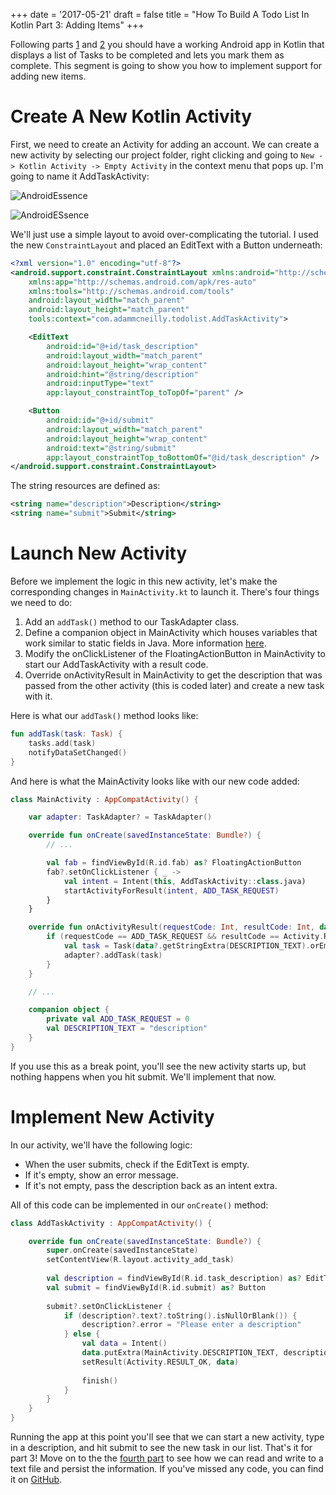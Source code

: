 +++
date = '2017-05-21'
draft = false
title = "How To Build A Todo List In Kotlin Part 3: Adding Items"
+++

Following parts [1](posts/how-to-build-a-todo-list-in-kotlin-part-1-new-project) and [2](posts/how-to-build-a-todo-list-in-kotlin-part-2-recyclerview) you should have a working Android app in Kotlin that displays a list of Tasks to be completed and lets you mark them as complete. This segment is going to show you how to implement support for adding new items.

<!--more-->

# Create A New Kotlin Activity

First, we need to create an Activity for adding an account. We can create a new activity by selecting our project folder, right clicking and going to `New -> Kotlin Activity -> Empty Activity` in the context menu that pops up. I'm going to name it AddTaskActivity:

![AndroidEssence](/images/kotlin/new-activity-1.png)

![AndroidESsence](/images/kotlin/new-activity-2.png)

We'll just use a simple layout to avoid over-complicating the tutorial. I used the new `ConstraintLayout` and placed an EditText with a Button underneath:

```xml
<?xml version="1.0" encoding="utf-8"?>
<android.support.constraint.ConstraintLayout xmlns:android="http://schemas.android.com/apk/res/android"
    xmlns:app="http://schemas.android.com/apk/res-auto"
    xmlns:tools="http://schemas.android.com/tools"
    android:layout_width="match_parent"
    android:layout_height="match_parent"
    tools:context="com.adammcneilly.todolist.AddTaskActivity">

    <EditText
        android:id="@+id/task_description"
        android:layout_width="match_parent"
        android:layout_height="wrap_content"
        android:hint="@string/description"
        android:inputType="text"
        app:layout_constraintTop_toTopOf="parent" />

    <Button
        android:id="@+id/submit"
        android:layout_width="match_parent"
        android:layout_height="wrap_content"
        android:text="@string/submit"
        app:layout_constraintTop_toBottomOf="@id/task_description" />
</android.support.constraint.ConstraintLayout>
```

The string resources are defined as:

```xml
<string name="description">Description</string>
<string name="submit">Submit</string>
```

# Launch New Activity

Before we implement the logic in this new activity, let's make the corresponding changes in `MainActivity.kt` to launch it. There's four things we need to do:

1. Add an `addTask()` method to our TaskAdapter class.
2. Define a companion object in MainActivity which houses variables that work similar to static fields in Java. More information [here](https://kotlinlang.org/docs/reference/object-declarations.html#companion-objects).
3. Modify the onClickListener of the FloatingActionButton in MainActivity to start our AddTaskActivity with a result code.
4. Override onActivityResult in MainActivity to get the description that was passed from the other activity (this is coded later) and create a new task with it.

Here is what our `addTask()` method looks like:

```kotlin
fun addTask(task: Task) {
    tasks.add(task)
    notifyDataSetChanged()
}
```

And here is what the MainActivity looks like with our new code added:

```kotlin
class MainActivity : AppCompatActivity() {

    var adapter: TaskAdapter? = TaskAdapter()

    override fun onCreate(savedInstanceState: Bundle?) {
        // ...

        val fab = findViewById(R.id.fab) as? FloatingActionButton
        fab?.setOnClickListener { _ ->
            val intent = Intent(this, AddTaskActivity::class.java)
            startActivityForResult(intent, ADD_TASK_REQUEST)
        }
    }

    override fun onActivityResult(requestCode: Int, resultCode: Int, data: Intent?) {
        if (requestCode == ADD_TASK_REQUEST && resultCode == Activity.RESULT_OK) {
            val task = Task(data?.getStringExtra(DESCRIPTION_TEXT).orEmpty())
            adapter?.addTask(task)
        }
    }

    // ...

    companion object {
        private val ADD_TASK_REQUEST = 0
        val DESCRIPTION_TEXT = "description"
    }
}
```

If you use this as a break point, you'll see the new activity starts up, but nothing happens when you hit submit. We'll implement that now.

# Implement New Activity

In our activity, we'll have the following logic:

* When the user submits, check if the EditText is empty.
* If it's empty, show an error message.
* If it's not empty, pass the description back as an intent extra.

All of this code can be implemented in our `onCreate()` method:

```kotlin
class AddTaskActivity : AppCompatActivity() {

    override fun onCreate(savedInstanceState: Bundle?) {
        super.onCreate(savedInstanceState)
        setContentView(R.layout.activity_add_task)
        
        val description = findViewById(R.id.task_description) as? EditText
        val submit = findViewById(R.id.submit) as? Button
        
        submit?.setOnClickListener { 
            if (description?.text?.toString().isNullOrBlank()) {
                description?.error = "Please enter a description"
            } else {
                val data = Intent()
                data.putExtra(MainActivity.DESCRIPTION_TEXT, description?.text.toString())
                setResult(Activity.RESULT_OK, data)
                
                finish()
            }
        }
    }
}
```

Running the app at this point you'll see that we can start a new activity, type in a description, and hit submit to see the new task in our list. That's it for part 3! Move on to the the [fourth part](posts/how-to-build-a-todo-list-in-kotlin-part-4-storing-items) to see how we can read and write to a text file and persist the information. If you've missed any code, you can find it on [GitHub](http://github.com/AdamMc331/todo-kotlin).